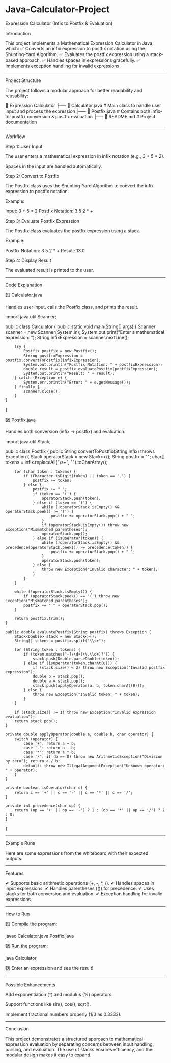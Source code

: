 # Java-Calculator-Project

Expression Calculator (Infix to Postfix & Evaluation)

Introduction

This project implements a Mathematical Expression Calculator in Java, which:
✅ Converts an infix expression to postfix notation using the Shunting-Yard Algorithm.
✅ Evaluates the postfix expression using a stack-based approach.
✅ Handles spaces in expressions gracefully.
✅ Implements exception handling for invalid expressions.


---

Project Structure

The project follows a modular approach for better readability and reusability:

📂 Expression Calculator
├── 📄 Calculator.java        # Main class to handle user input and process the expression
├── 📄 Postfix.java           # Contains both infix-to-postfix conversion & postfix evaluation
├── 📄 README.md              # Project documentation


---

Workflow

Step 1: User Input

The user enters a mathematical expression in infix notation (e.g., 3 + 5 * 2).

Spaces in the input are handled automatically.


Step 2: Convert to Postfix

The Postfix class uses the Shunting-Yard Algorithm to convert the infix expression to postfix notation.


Example:

Input:  3 + 5 * 2
Postfix Notation:  3 5 2 * +

Step 3: Evaluate Postfix Expression

The Postfix class evaluates the postfix expression using a stack.


Example:

Postfix Notation:  3 5 2 * +
Result:  13.0

Step 4: Display Result

The evaluated result is printed to the user.



---

Code Explanation

1️⃣ Calculator.java

Handles user input, calls the Postfix class, and prints the result.

import java.util.Scanner;

public class Calculator {
public static void main(String[] args) {
Scanner scanner = new Scanner(System.in);
System.out.print("Enter a mathematical expression: ");
String infixExpression = scanner.nextLine();

        try {
            Postfix postfix = new Postfix();
            String postfixExpression = postfix.convertToPostfix(infixExpression);
            System.out.println("Postfix Notation: " + postfixExpression);
            double result = postfix.evaluatePostfix(postfixExpression);
            System.out.println("Result: " + result);
        } catch (Exception e) {
            System.err.println("Error: " + e.getMessage());
        } finally {
            scanner.close();
        }
    }
}

2️⃣ Postfix.java

Handles both conversion (infix → postfix) and evaluation.

import java.util.Stack;

public class Postfix {
    public String convertToPostfix(String infix) throws Exception {
    Stack<Character> operatorStack = new Stack<>();
    String postfix = "";
    char[] tokens = infix.replaceAll("\\s+", "").toCharArray();

        for (char token : tokens) {
            if (Character.isDigit(token) || token == '.') {
                postfix += token;
            } else {
                postfix += " ";
                if (token == '(') {
                    operatorStack.push(token);
                } else if (token == ')') {
                    while (!operatorStack.isEmpty() && operatorStack.peek() != '(') {
                        postfix += operatorStack.pop() + " ";
                    }
                    if (operatorStack.isEmpty()) throw new Exception("Mismatched parentheses");
                    operatorStack.pop();
                } else if (isOperator(token)) {
                    while (!operatorStack.isEmpty() && precedence(operatorStack.peek()) >= precedence(token)) {
                        postfix += operatorStack.pop() + " ";
                    }
                    operatorStack.push(token);
                } else {
                    throw new Exception("Invalid character: " + token);
                }
            }
        }

        while (!operatorStack.isEmpty()) {
            if (operatorStack.peek() == '(') throw new Exception("Mismatched parentheses");
            postfix += " " + operatorStack.pop();
        }

        return postfix.trim();
    }

    public double evaluatePostfix(String postfix) throws Exception {
        Stack<Double> stack = new Stack<>();
        String[] tokens = postfix.split("\\s+");

        for (String token : tokens) {
            if (token.matches("-?\\d+(\\.\\d+)?")) {
                stack.push(Double.parseDouble(token));
            } else if (isOperator(token.charAt(0))) {
                if (stack.size() < 2) throw new Exception("Invalid postfix expression");
                double b = stack.pop();
                double a = stack.pop();
                stack.push(applyOperator(a, b, token.charAt(0)));
            } else {
                throw new Exception("Invalid token: " + token);
            }
        }

        if (stack.size() != 1) throw new Exception("Invalid expression evaluation");
        return stack.pop();
    }

    private double applyOperator(double a, double b, char operator) {
        switch (operator) {
            case '+': return a + b;
            case '-': return a - b;
            case '*': return a * b;
            case '/': if (b == 0) throw new ArithmeticException("Division by zero"); return a / b;
            default: throw new IllegalArgumentException("Unknown operator: " + operator);
        }
    }

    private boolean isOperator(char c) {
        return c == '+' || c == '-' || c == '*' || c == '/';
    }

    private int precedence(char op) {
        return (op == '+' || op == '-') ? 1 : (op == '*' || op == '/') ? 2 : 0;
    }
}


---

Example Runs

Here are some expressions from the whiteboard with their expected outputs:


---

Features

✔ Supports basic arithmetic operations (+, -, *, /).
✔ Handles spaces in input expressions.
✔ Handles parentheses (()) for precedence.
✔ Uses stacks for both conversion and evaluation.
✔ Exception handling for invalid expressions.


---

How to Run

1️⃣ Compile the program:

javac Calculator.java Postfix.java

2️⃣ Run the program:

java Calculator

3️⃣ Enter an expression and see the result!


---

Possible Enhancements

Add exponentiation (^) and modulus (%) operators.

Support functions like sin(), cos(), sqrt().

Implement fractional numbers properly (1/3 as 0.3333).



---

Conclusion

This project demonstrates a structured approach to mathematical expression evaluation by separating concerns between input handling, parsing, and evaluation. The use of stacks ensures efficiency, and the modular design makes it easy to expand.
